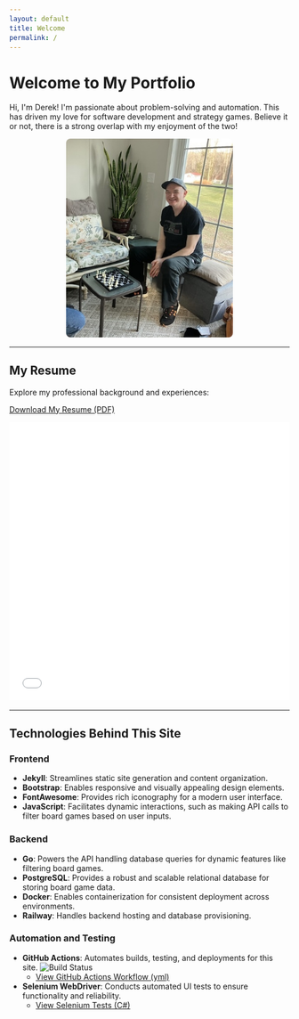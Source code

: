 ```yaml
---
layout: default
title: Welcome
permalink: /
---
```


# <i class="fas fa-user-circle"></i> Welcome to My Portfolio

Hi, I'm Derek! I'm passionate about problem-solving and automation. This has driven my love for software development and strategy games. Believe it or not, there is a strong overlap with my enjoyment of the two!

<p style="text-align: center;">
    <img src="/assets/images/prof_chess.jpg" alt="Picture of me playing chess" style="max-width: 300px; border-radius: 8px;">
</p>

---

## <i class="fas fa-file-alt"></i> My Resume
Explore my professional background and experiences:
<p>
    <a href="/assets/pdf/DM_Resume_2024.pdf" download>
        <i class="fas fa-file-download"></i> Download My Resume (PDF)
    </a>
</p>

<iframe src="/assets/pdf/DM_Resume_2024.pdf" width="100%" height="500px" style="border: none;"></iframe>

---

## <i class="fas fa-laptop-code"></i> Technologies Behind This Site

### Frontend
- <i class="fas fa-tools"></i> **Jekyll**: Streamlines static site generation and content organization.
- <i class="fas fa-mobile-alt"></i> **Bootstrap**: Enables responsive and visually appealing design elements.
- <i class="fas fa-icons"></i> **FontAwesome**: Provides rich iconography for a modern user interface.
- <i class="fas fa-code"></i> **JavaScript**: Facilitates dynamic interactions, such as making API calls to filter board games based on user inputs.

### Backend
- <i class="fas fa-server"></i> **Go**: Powers the API handling database queries for dynamic features like filtering board games.
- <i class="fas fa-database"></i> **PostgreSQL**: Provides a robust and scalable relational database for storing board game data.
- <i class="fas fa-box-open"></i> **Docker**:  Enables containerization for consistent deployment across environments.
- <i class="fas fa-cloud"></i> **Railway**: Handles backend hosting and database provisioning.

### Automation and Testing
- <i class="fab fa-github"></i> **GitHub Actions**: Automates builds, testing, and deployments for this site.
  ![Build Status](https://github.com/drmDev/drmDev.github.io/actions/workflows/ci-cd.yml/badge.svg)
  - <a href="https://github.com/drmDev/drmDev.github.io/blob/main/.github/workflows/ci-cd.yml" target="_blank" rel="noopener noreferrer">
    <i class="fas fa-link"></i> View GitHub Actions Workflow (yml)
  </a>
- <i class="fas fa-bug"></i> **Selenium WebDriver**: Conducts automated UI tests to ensure functionality and reliability.
  - <a href="https://github.com/drmDev/drmDev.github.io/tree/main/SeleniumTests" target="_blank" rel="noopener noreferrer">
    <i class="fas fa-link"></i> View Selenium Tests (C#)
  </a>
